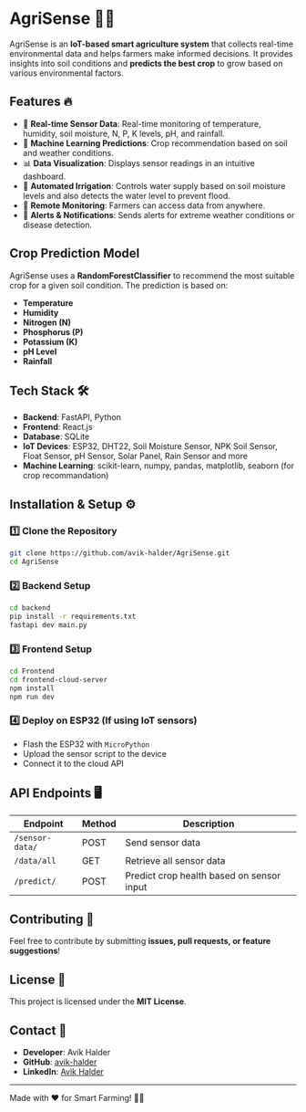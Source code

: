 # AgriSense 🌾🚀

AgriSense is an **IoT-based smart agriculture system** that collects real-time environmental data and helps farmers make informed decisions. It provides insights into soil conditions and **predicts the best crop** to grow based on various environmental factors.

## Features 🔥
- 📡 **Real-time Sensor Data**: Real-time monitoring of temperature, humidity, soil moisture, N, P, K levels, pH, and rainfall.
- 🤖 **Machine Learning Predictions**: Crop recommendation based on soil and weather conditions.
- 📊 **Data Visualization**: Displays sensor readings in an intuitive dashboard.
- 🌱 **Automated Irrigation**: Controls water supply based on soil moisture levels and also detects the water level to prevent flood.
- 📍 **Remote Monitoring**: Farmers can access data from anywhere.
- 🔔 **Alerts & Notifications**: Sends alerts for extreme weather conditions or disease detection.

## Crop Prediction Model
AgriSense uses a **RandomForestClassifier** to recommend the most suitable crop for a given soil condition. The prediction is based on:
- **Temperature**
- **Humidity**
- **Nitrogen (N)**
- **Phosphorus (P)**
- **Potassium (K)**
- **pH Level**
- **Rainfall**

## Tech Stack 🛠️
- **Backend**: FastAPI, Python
- **Frontend**: React.js
- **Database**: SQLite
- **IoT Devices**: ESP32, DHT22, Soil Moisture Sensor, NPK Soil Sensor, Float Sensor, pH Sensor, Solar Panel, Rain Sensor and more
- **Machine Learning**: scikit-learn, numpy, pandas, matplotlib, seaborn (for crop recommandation)

## Installation & Setup ⚙️
### 1️⃣ Clone the Repository
```bash
git clone https://github.com/avik-halder/AgriSense.git
cd AgriSense
```

### 2️⃣ Backend Setup
```bash
cd backend
pip install -r requirements.txt
fastapi dev main.py
```

### 3️⃣ Frontend Setup
```bash
cd Frontend
cd frontend-cloud-server
npm install
npm run dev
```

### 4️⃣ Deploy on ESP32 (If using IoT sensors)
- Flash the ESP32 with `MicroPython`
- Upload the sensor script to the device
- Connect it to the cloud API

## API Endpoints 🖥️
| Endpoint | Method | Description |
|----------|--------|-------------|
| `/sensor-data/` | POST | Send sensor data |
| `/data/all` | GET | Retrieve all sensor data |
| `/predict/` | POST | Predict crop health based on sensor input |

## Contributing 🤝
Feel free to contribute by submitting **issues, pull requests, or feature suggestions**!

## License 📜
This project is licensed under the **MIT License**.

## Contact 📧
- **Developer**: Avik Halder  
- **GitHub**: [avik-halder](https://github.com/avik-halder)  
- **LinkedIn**: [Avik Halder](https://www.linkedin.com/in/avik-halder/)  

---
Made with ❤️ for Smart Farming! 🚜🌿